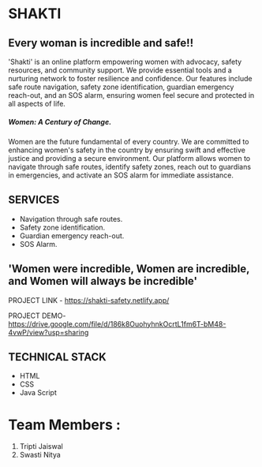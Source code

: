# SHAKTI
## Every woman is incredible and safe!!
'Shakti' is an online platform empowering women with advocacy, safety resources, and community support. We provide essential tools and a nurturing network to foster resilience and confidence. Our features include safe route navigation, safety zone identification, guardian emergency reach-out, and an SOS alarm, ensuring women feel secure and protected in all aspects of life.

##### Women: A Century of Change.

Women are the future fundamental of every country. We are committed to enhancing women's safety in the country by ensuring swift and effective justice and providing a secure environment. Our platform allows women to navigate through safe routes, identify safety zones, reach out to guardians in emergencies, and activate an SOS alarm for immediate assistance.

## SERVICES
- Navigation through safe routes.
- Safety zone identification.
- Guardian emergency reach-out.
- SOS Alarm. 

## 'Women were incredible, Women are incredible, and Women will always be incredible'

PROJECT LINK - https://shakti-safety.netlify.app/

PROJECT DEMO- https://drive.google.com/file/d/186k8OuohyhnkOcrtL1fm6T-bM48-4vwP/view?usp=sharing

## TECHNICAL STACK
- HTML
- CSS
- Java Script 

# Team Members  :
1. Tripti Jaiswal
2. Swasti Nitya
